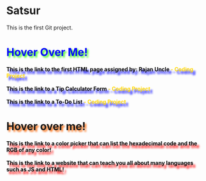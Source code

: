 # Satsur
This is the first Git project.
<html>
<style>
  #ProjectLinks {
    color: blue;
    text-shadow: 4px 4px 4px #39ff14;
    transition: transform 2s ease;
  }
  #ProjectLinks:hover {
    text-shadow: 4px 4px 4px blue;
    cursor: not-allowed;
    transform: scale(1.3);
  }
  .CodeLink {
    text-shadow: 6px 7px 4px blue;
    font-weight: bold;
  }
  .CodeLink:link {
    color: black;
    text-decoration: none;
  }
  .CodeLink:visited {
    color: purple;
    text-decoration: none;
  }
  .CodeLink:hover {
    color: red;
    cursor: pointer;
    text-decoration: underline;
  }
  .CodeLink:active {
    color: blue;
    text-decoration: underline;
  }
  .CodeLink::after {
    content: " - Coding Project";
    color: gold;
  }
  #OtherLinks {
    text-shadow: 4px 4px 4px #fe6603;
    transition: transform 2s ease;
  }
  #OtherLinks:hover {
    text-shadow: 4px 4px 4px red;
    cursor: not-allowed;
    transform: scale(1.3);
  }
  .UsefulWebsiteLink {
    text-shadow: 6px 7px 4px red;
    font-weight: bold;
  }
  .UsefulWebsiteLink:link {
    color: black;
    text-decoration: none;
  }
  .UsefulWebsiteLink:visited {
    color: purple;
    text-decoration: none;
  }
  .UsefulWebsiteLink:hover {
    color: red;
    cursor: pointer;
    text-decoration: underline;
  }
  .UsefulWebsiteLink:active {
    color: blue;
    text-decoration: underline;
  }
</style>
<body>
<h1 id="ProjectLinks">Hover Over Me!</h1>
<a class="CodeLink" href="https://satsur.github.io/Satsur/form.html">This is the link to the first HTML page assigned by: Rajan Uncle</a><br><br>
<a class="CodeLink" href="https://satsur.github.io/Satsur/Tip%20Calculator%20Code.html">This is the link to a Tip Calculator Form</a><br><br>
<a class="CodeLink" href="https://satsur.github.io/Satsur/ToDoList.html">This is the link to a To-Do List</a>
<h1 id="OtherLinks">Hover over me!</h1>
<a class="UsefulWebsiteLink" href="https://htmlcolorcodes.com/">This is the link to a color picker that can list the hexadecimal code and the RGB of any color!</a><br><br>
<a class="UsefulWebsiteLink" href="https://www.w3schools.com/">This is the link to a website that can teach you all about many languages such as JS and HTML!</a>

<script>
  ProjectLinks.onmouseover = function(){
    document.getElementById("ProjectLinks").innerHTML = "Project Links!";
  }
  OtherLinks.onmouseover = function(){
    document.getElementById("OtherLinks").innerHTML = "Other Useful Links";
  }

</script>
</body>
</html>
